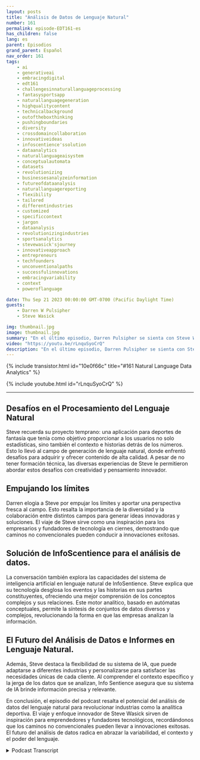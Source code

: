 ```yaml
---
layout: posts
title: "Análisis de Datos de Lenguaje Natural"
number: 161
permalink: episode-EDT161-es
has_children: false
lang: es
parent: Episodios
grand_parent: Español
nav_order: 161
tags:
    - ai
    - generativeai
    - embracingdigital
    - edt161
    - challengesinnaturallanguageprocessing
    - fantasysportsapp
    - naturallanguagegeneration
    - highqualitycontent
    - technicalbackground
    - outoftheboxthinking
    - pushingboundaries
    - diversity
    - crossdomaincollaboration
    - innovativeideas
    - infoscentience'ssolution
    - dataanalytics
    - naturallanguageaisystem
    - conceptualautomata
    - datasets
    - revolutionizing
    - businessesanalyzeinformation
    - futureofdataanalysis
    - naturallanguagereporting
    - flexibility
    - tailored
    - differentindustries
    - customized
    - specificcontext
    - jargon
    - dataanalysis
    - revolutionizingindustries
    - sportsanalytics
    - stevewasick'sjourney
    - innovativeapproach
    - entrepreneurs
    - techfounders
    - unconventionalpaths
    - successfulinnovations
    - embracingvariability
    - context
    - poweroflanguage

date: Thu Sep 21 2023 00:00:00 GMT-0700 (Pacific Daylight Time)
guests:
    - Darren W Pulsipher
    - Steve Wasick

img: thumbnail.jpg
image: thumbnail.jpg
summary: "En el último episodio, Darren Pulsipher se sienta con Steve Wasick, el CEO y fundador de InfoSentience, para discutir el poder y el potencial del análisis de datos de lenguaje natural. Steve, quien proviene de un trasfondo no convencional como licenciado en inglés convertido en guionista convertido en abogado convertido en fundador de tecnología, aporta una perspectiva única al campo."
video: "https://youtu.be/rLnquSyoCrQ"
description: "En el último episodio, Darren Pulsipher se sienta con Steve Wasick, el CEO y fundador de InfoSentience, para discutir el poder y el potencial del análisis de datos de lenguaje natural. Steve, quien proviene de un trasfondo no convencional como licenciado en inglés convertido en guionista convertido en abogado convertido en fundador de tecnología, aporta una perspectiva única al campo."
---
```


<div>
{% include transistor.html id="10e0f66c" title="#161 Natural Language Data Analytics" %}

{% include youtube.html id="rLnquSyoCrQ" %}
</div>

---

## Desafíos en el Procesamiento del Lenguaje Natural

Steve recuerda su proyecto temprano: una aplicación para deportes de fantasía que tenía como objetivo proporcionar a los usuarios no solo estadísticas, sino también el contexto e historias detrás de los números. Esto lo llevó al campo de generación de lenguaje natural, donde enfrentó desafíos para adquirir y ofrecer contenido de alta calidad. A pesar de no tener formación técnica, las diversas experiencias de Steve le permitieron abordar estos desafíos con creatividad y pensamiento innovador.

## Empujando los límites

Darren elogia a Steve por empujar los límites y aportar una perspectiva fresca al campo. Esto resalta la importancia de la diversidad y la colaboración entre distintos campos para generar ideas innovadoras y soluciones. El viaje de Steve sirve como una inspiración para los empresarios y fundadores de tecnología en ciernes, demostrando que caminos no convencionales pueden conducir a innovaciones exitosas.

## Solución de InfoScentience para el análisis de datos.

La conversación también explora las capacidades del sistema de inteligencia artificial en lenguaje natural de InfoSentience. Steve explica que su tecnología desglosa los eventos y las historias en sus partes constituyentes, ofreciendo una mejor comprensión de los conceptos complejos y sus relaciones. Este motor analítico, basado en autómatas conceptuales, permite la síntesis de conjuntos de datos diversos y complejos, revolucionando la forma en que las empresas analizan la información.

## El Futuro del Análisis de Datos e Informes en Lenguaje Natural.

Además, Steve destaca la flexibilidad de su sistema de IA, que puede adaptarse a diferentes industrias y personalizarse para satisfacer las necesidades únicas de cada cliente. Al comprender el contexto específico y la jerga de los datos que se analizan, Info Sentience asegura que su sistema de IA brinde información precisa y relevante.

En conclusión, el episodio del podcast resalta el potencial del análisis de datos del lenguaje natural para revolucionar industrias como la analítica deportiva. El viaje y enfoque innovador de Steve Wasick sirven de inspiración para emprendedores y fundadores tecnológicos, recordándonos que los caminos no convencionales pueden llevar a innovaciones exitosas. El futuro del análisis de datos radica en abrazar la variabilidad, el contexto y el poder del lenguaje.



<details>
<summary> Podcast Transcript </summary>

<p></p>

</details>
